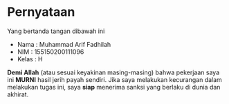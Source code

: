 # Pernyataan

Yang bertanda tangan dibawah ini

* Nama : Muhammad Arif Fadhilah
* NIM : 155150200111096
* Kelas : H

**Demi Allah** (atau sesuai keyakinan masing-masing) bahwa pekerjaan saya ini **MURNI** hasil jerih payah sendiri. Jika saya melakukan kecurangan dalam melakukan tugas ini, saya **siap** menerima sanksi yang berlaku di dunia dan akhirat.
